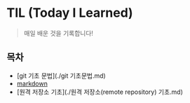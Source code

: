# TIL (Today I Learned)

> 매일 배운 것을 기록합니다!

## 목차

* [git 기초 문법](./git 기초문법.md)
* [markdown](./markdown.md)
* [원격 저장소 기초](./원격 저장소(remote repository) 기초.md)

